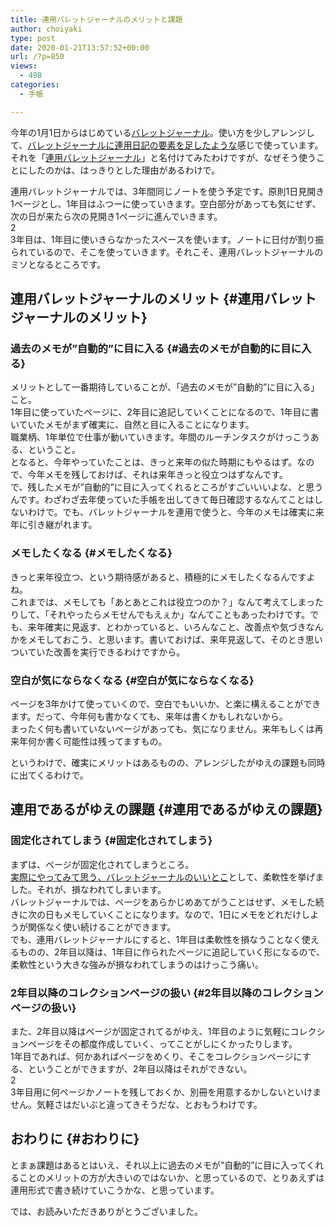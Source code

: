 ```yaml
---
title: 連用バレットジャーナルのメリットと課題
author: choiyaki
type: post
date: 2020-01-21T13:57:52+00:00
url: /?p=850
views:
  - 498
categories:
  - 手帳

---
```

今年の1月1日からはじめている[バレットジャーナル][1]。使い方を少しアレンジして、[バレットジャーナルに連用日記の要素を足したような][2]感じで使っています。それを「[連用バレットジャーナル][3]」と名付けてみたわけですが、なぜそう使うことにしたのかは、はっきりとした理由があるわけで。

連用バレットジャーナルでは、3年間同じノートを使う予定です。原則1日見開き1ページとし、1年目はふつーに使っていきます。空白部分があっても気にせず、次の日が来たら次の見開き1ページに進んでいきます。  
2  
3年目は、1年目に使いきらなかったスペースを使います。ノートに日付が割り振られているので、そこを使っていきます。それこそ、連用バレットジャーナルのミソとなるところです。

## 連用バレットジャーナルのメリット {#連用バレットジャーナルのメリット}

### 過去のメモが&#8221;自動的&#8221;に目に入る {#過去のメモが自動的に目に入る}

メリットとして一番期待していることが、「過去のメモが&#8221;自動的&#8221;に目に入る」こと。  
1年目に使っていたページに、2年目に追記していくことになるので、1年目に書いていたメモがまず確実に、自然と目に入ることになります。  
職業柄、1年単位で仕事が動いていきます。年間のルーチンタスクがけっこうある、ということ。  
となると、今年やっていたことは、きっと来年の似た時期にもやるはず。なので、今年メモを残しておけば、それは来年きっと役立つはずなんです。  
で、残したメモが&#8221;自動的&#8221;に目に入ってくれるところがすごいいいよな、と思うんです。わざわざ去年使っていた手帳を出してきて毎日確認するなんてことはしないわけで。でも、バレットジャーナルを連用で使うと、今年のメモは確実に来年に引き継がれます。

### メモしたくなる {#メモしたくなる}

きっと来年役立つ、という期待感があると、積極的にメモしたくなるんですよね。  
これまでは、メモしても「あとあとこれは役立つのか？」なんて考えてしまったりして、「それやったらメモせんでもえぇか」なんてこともあったわけです。でも、来年確実に見返す、とわかっていると、いろんなこと、改善点や気づきなんかをメモしておこう、と思います。書いておけば、来年見返して、そのとき思いついていた改善を実行できるわけですから。

### 空白が気にならなくなる {#空白が気にならなくなる}

ページを3年かけて使っていくので、空白でもいいか、と楽に構えることができます。だって、今年何も書かなくても、来年は書くかもしれないから。  
まったく何も書いていないページがあっても、気になりません。来年もしくは再来年何か書く可能性は残ってますもの。

というわけで、確実にメリットはあるものの、アレンジしたがゆえの課題も同時に出てくるわけで。

## 連用であるがゆえの課題 {#連用であるがゆえの課題}

### 固定化されてしまう {#固定化されてしまう}

まずは、ページが固定化されてしまうところ。  
[実際にやってみて思う、バレットジャーナルのいいとこ][4]として、柔軟性を挙げました。それが、損なわれてしまいます。  
バレットジャーナルでは、ページをあらかじめあてがうことはせず、メモした続きに次の日もメモしていくことになります。なので、1日にメモをどれだけしようが関係なく使い続けることができます。  
でも、連用バレットジャーナルにすると、1年目は柔軟性を損なうことなく使えるものの、2年目以降は、1年目に作られたページに追記していく形になるので、柔軟性という大きな強みが損なわれてしまうのはけっこう痛い。

### 2年目以降のコレクションページの扱い {#2年目以降のコレクションページの扱い}

また、2年目以降はページが固定されてるがゆえ、1年目のように気軽にコレクションページをその都度作成していく、ってことがしにくかったりします。  
1年目であれば、何かあればページをめくり、そこをコレクションページにする、ということができますが、2年目以降はそれができない。  
2  
3年目用に何ページかノートを残しておくか、別冊を用意するかしないといけません。気軽さはだいぶと違ってきそうだな、とおもうわけです。

## おわりに {#おわりに}

とまぁ課題はあるとはいえ、それ以上に過去のメモが&#8221;自動的&#8221;に目に入ってくれることのメリットの方が大きいのではないか、と思っているので、とりあえずは連用形式で書き続けていこうかな、と思っています。

では、お読みいただきありがとうございました。

 [1]: https://scrapbox.io/choiyaki-hondana/%E3%83%90%E3%83%AC%E3%83%83%E3%83%88%E3%82%B8%E3%83%A3%E3%83%BC%E3%83%8A%E3%83%AB
 [2]: https://choiyaki.com/?p=833
 [3]: https://scrapbox.io/choiyaki-hondana/%E9%80%A3%E7%94%A8%E3%83%90%E3%83%AC%E3%83%83%E3%83%88%E3%82%B8%E3%83%A3%E3%83%BC%E3%83%8A%E3%83%AB
 [4]: https://choiyaki.com/?p=848